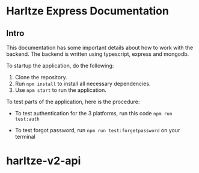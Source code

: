 # Harltze Express Documentation

## Intro

This documentation has some important details about how to work with the backend. The backend is written using typescript, express and mongodb.

To startup the application, do the following:

1. Clone the repository.
2. Run `npm install` to install all necessary dependencies.
3. Use `npm start` to run the application.

To test parts of the application, here is the procedure:

- To test authentication for the 3 platforms, run this code `npm run test:auth`

- To test forgot password, run `npm run test:forgetpassword` on your terminal
# harltze-v2-api
